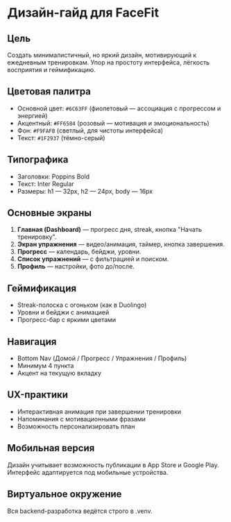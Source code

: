 # Дизайн-гайд для FaceFit

## Цель
Создать минималистичный, но яркий дизайн, мотивирующий к ежедневным тренировкам. Упор на простоту интерфейса, лёгкость восприятия и геймификацию.

## Цветовая палитра
- Основной цвет: `#6C63FF` (фиолетовый — ассоциация с прогрессом и энергией)
- Акцентный: `#FF6584` (розовый — мотивация и эмоциональность)
- Фон: `#F9FAFB` (светлый, для чистоты интерфейса)
- Текст: `#1F2937` (тёмно-серый)

## Типографика
- Заголовки: Poppins Bold
- Текст: Inter Regular
- Размеры: h1 — 32px, h2 — 24px, body — 16px

## Основные экраны
1. **Главная (Dashboard)** — прогресс дня, streak, кнопка "Начать тренировку".
2. **Экран упражнения** — видео/анимация, таймер, кнопка завершения.
3. **Прогресс** — календарь, бейджи, уровни.
4. **Список упражнений** — с фильтрацией и поиском.
5. **Профиль** — настройки, фото до/после.

## Геймификация
- Streak-полоска с огоньком (как в Duolingo)
- Уровни и бейджи с анимацией
- Прогресс-бар с яркими цветами

## Навигация
- Bottom Nav (Домой / Прогресс / Упражнения / Профиль)
- Минимум 4 пункта
- Акцент на текущую вкладку

## UX-практики
- Интерактивная анимация при завершении тренировки
- Напоминания с мотивационными фразами
- Возможность персонализировать план

## Мобильная версия
Дизайн учитывает возможность публикации в App Store и Google Play. Интерфейс адаптируется под мобильные устройства.

## Виртуальное окружение
Вся backend-разработка ведётся строго в .venv.
